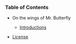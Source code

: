 <!-- -*- mode: markdown; fill-column: 8192 -*- -->

### Table of Contents

* On the wings of Mr. Butterfly
    + [Introductions](01-on-the-wings-of-mr-butterfly/01-introductions.md)

* [License](COPYING.md)
